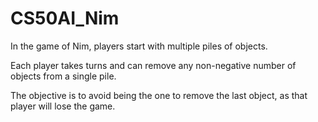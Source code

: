# CS50AI_Nim
<p>In the game of Nim, players start with multiple piles of objects. </p>
<p>Each player takes turns and can remove any non-negative number of objects from a single pile.</p>
<p>The objective is to avoid being the one to remove the last object, as that player will lose the game.</p>
